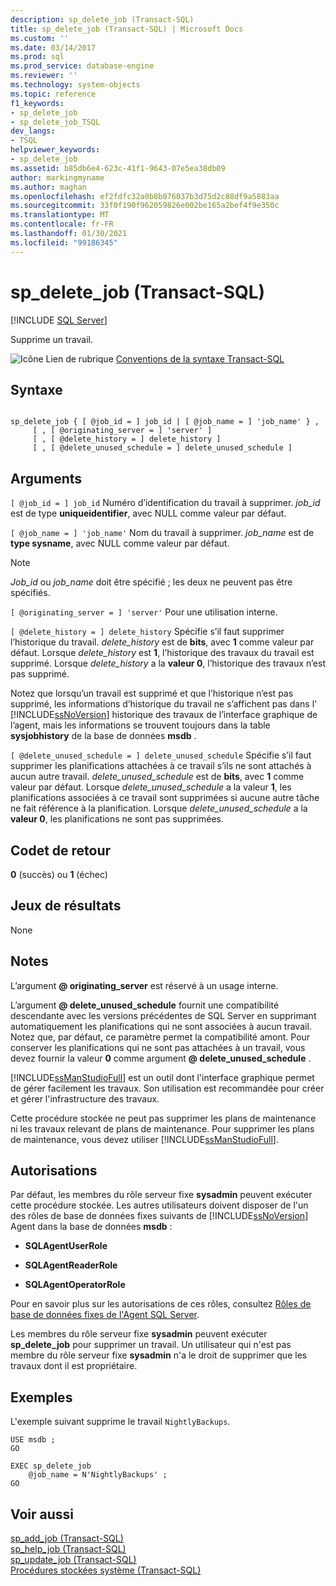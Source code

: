 ```yaml
---
description: sp_delete_job (Transact-SQL)
title: sp_delete_job (Transact-SQL) | Microsoft Docs
ms.custom: ''
ms.date: 03/14/2017
ms.prod: sql
ms.prod_service: database-engine
ms.reviewer: ''
ms.technology: system-objects
ms.topic: reference
f1_keywords:
- sp_delete_job
- sp_delete_job_TSQL
dev_langs:
- TSQL
helpviewer_keywords:
- sp_delete_job
ms.assetid: b85db6e4-623c-41f1-9643-07e5ea38db09
author: markingmyname
ms.author: maghan
ms.openlocfilehash: ef2fdfc32a0b8b076037b3d75d2c88df9a5883aa
ms.sourcegitcommit: 33f0f190f962059826e002be165a2bef4f9e350c
ms.translationtype: MT
ms.contentlocale: fr-FR
ms.lasthandoff: 01/30/2021
ms.locfileid: "99186345"
---
```

# <a name="sp_delete_job-transact-sql"></a>sp_delete_job (Transact-SQL)
[!INCLUDE [SQL Server](../../includes/applies-to-version/sqlserver.md)]

  Supprime un travail.  
  
 ![Icône Lien de rubrique](../../database-engine/configure-windows/media/topic-link.gif "Icône du lien de rubrique") [Conventions de la syntaxe Transact-SQL](../../t-sql/language-elements/transact-sql-syntax-conventions-transact-sql.md)  
  
## <a name="syntax"></a>Syntaxe  
  
```  
  
sp_delete_job { [ @job_id = ] job_id | [ @job_name = ] 'job_name' } ,  
     [ , [ @originating_server = ] 'server' ]   
     [ , [ @delete_history = ] delete_history ]  
     [ , [ @delete_unused_schedule = ] delete_unused_schedule ]  
```  
  
## <a name="arguments"></a>Arguments  
`[ @job_id = ] job_id` Numéro d’identification du travail à supprimer. *job_id* est de type **uniqueidentifier**, avec NULL comme valeur par défaut.  
  
`[ @job_name = ] 'job_name'` Nom du travail à supprimer. *job_name* est de **type sysname**, avec NULL comme valeur par défaut.  
  
> [!NOTE]  
>  *Job_id* ou *job_name* doit être spécifié ; les deux ne peuvent pas être spécifiés.  
  
`[ @originating_server = ] 'server'` Pour une utilisation interne.  
  
`[ @delete_history = ] delete_history` Spécifie s’il faut supprimer l’historique du travail. *delete_history* est de **bits**, avec **1** comme valeur par défaut. Lorsque *delete_history* est **1**, l’historique des travaux du travail est supprimé. Lorsque *delete_history* a la **valeur 0**, l’historique des travaux n’est pas supprimé.  
  
 Notez que lorsqu’un travail est supprimé et que l’historique n’est pas supprimé, les informations d’historique du travail ne s’affichent pas dans l' [!INCLUDE[ssNoVersion](../../includes/ssnoversion-md.md)] historique des travaux de l’interface graphique de l’agent, mais les informations se trouvent toujours dans la table **sysjobhistory** de la base de données **msdb** .  
  
`[ @delete_unused_schedule = ] delete_unused_schedule` Spécifie s’il faut supprimer les planifications attachées à ce travail s’ils ne sont attachés à aucun autre travail. *delete_unused_schedule* est de **bits**, avec **1** comme valeur par défaut. Lorsque *delete_unused_schedule* a la valeur **1**, les planifications associées à ce travail sont supprimées si aucune autre tâche ne fait référence à la planification. Lorsque *delete_unused_schedule* a la **valeur 0**, les planifications ne sont pas supprimées.  
  
## <a name="return-code-values"></a>Codet de retour  
 **0** (succès) ou **1** (échec)  
  
## <a name="result-sets"></a>Jeux de résultats  
 None  
  
## <a name="remarks"></a>Notes  
 L’argument **\@ originating_server** est réservé à un usage interne.  
  
 L’argument **\@ delete_unused_schedule** fournit une compatibilité descendante avec les versions précédentes de SQL Server en supprimant automatiquement les planifications qui ne sont associées à aucun travail. Notez que, par défaut, ce paramètre permet la compatibilité amont. Pour conserver les planifications qui ne sont pas attachées à un travail, vous devez fournir la valeur **0** comme argument **\@ delete_unused_schedule** .  
  
 [!INCLUDE[ssManStudioFull](../../includes/ssmanstudiofull-md.md)] est un outil dont l'interface graphique permet de gérer facilement les travaux. Son utilisation est recommandée pour créer et gérer l'infrastructure des travaux.  
  
 Cette procédure stockée ne peut pas supprimer les plans de maintenance ni les travaux relevant de plans de maintenance. Pour supprimer les plans de maintenance, vous devez utiliser [!INCLUDE[ssManStudioFull](../../includes/ssmanstudiofull-md.md)].  
  
## <a name="permissions"></a>Autorisations  
 Par défaut, les membres du rôle serveur fixe **sysadmin** peuvent exécuter cette procédure stockée. Les autres utilisateurs doivent disposer de l'un des rôles de base de données fixes suivants de [!INCLUDE[ssNoVersion](../../includes/ssnoversion-md.md)] Agent dans la base de données **msdb** :  
  
-   **SQLAgentUserRole**  
  
-   **SQLAgentReaderRole**  
  
-   **SQLAgentOperatorRole**  
  
 Pour en savoir plus sur les autorisations de ces rôles, consultez [Rôles de base de données fixes de l'Agent SQL Server](../../ssms/agent/sql-server-agent-fixed-database-roles.md).  
  
 Les membres du rôle serveur fixe **sysadmin** peuvent exécuter **sp_delete_job** pour supprimer un travail. Un utilisateur qui n'est pas membre du rôle serveur fixe **sysadmin** n'a le droit de supprimer que les travaux dont il est propriétaire.  
  
## <a name="examples"></a>Exemples  
 L'exemple suivant supprime le travail `NightlyBackups`.  
  
```  
USE msdb ;  
GO  
  
EXEC sp_delete_job  
    @job_name = N'NightlyBackups' ;  
GO  
```  
  
## <a name="see-also"></a>Voir aussi  
 [sp_add_job &#40;Transact-SQL&#41;](../../relational-databases/system-stored-procedures/sp-add-job-transact-sql.md)   
 [sp_help_job &#40;Transact-SQL&#41;](../../relational-databases/system-stored-procedures/sp-help-job-transact-sql.md)   
 [sp_update_job &#40;Transact-SQL&#41;](../../relational-databases/system-stored-procedures/sp-update-job-transact-sql.md)   
 [Procédures stockées système &#40;Transact-SQL&#41;](../../relational-databases/system-stored-procedures/system-stored-procedures-transact-sql.md)  
  
  
